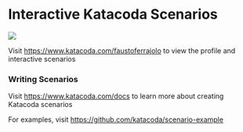 # Interactive Katacoda Scenarios

[![](http://shields.katacoda.com/katacoda/faustoferrajolo/count.svg)](https://www.katacoda.com/faustoferrajolo "Get your profile on Katacoda.com")

Visit https://www.katacoda.com/faustoferrajolo to view the profile and interactive scenarios

### Writing Scenarios
Visit https://www.katacoda.com/docs to learn more about creating Katacoda scenarios

For examples, visit https://github.com/katacoda/scenario-example
